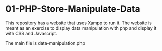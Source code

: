 # 01-PHP-Store-Manipulate-Data
This repository has a website that uses Xampp to run it.
The website is meant as an exercise to display data manipulation with php and display it with CSS and Javascript.

The main file is data-manipulation.php
